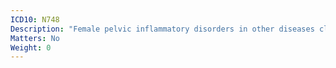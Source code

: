 ```yaml
---
ICD10: N748
Description: "Female pelvic inflammatory disorders in other diseases classified elsewhere"
Matters: No
Weight: 0
---
```


